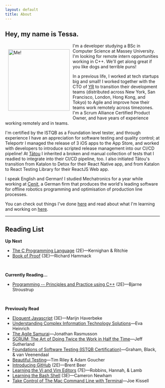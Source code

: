 ```yaml
---
layout: default
title: About
---
```

## Hey, my name is Tessa.

<img alt="Me!" src="/assets/profile-photo.png" width="200" style="float:left;vertical-align:middle;margin:20px 10px"/> I'm a developer studying a BSc in Computer Science at Massey University. I'm looking for remote intern opportunities working in C++. We'll get along great if you like dogs and terrible puns!

In a previous life, I worked at tech startups big and small! I worked together with the CTO of [YR](https://thisisyr.com) to transition their development teams (distributed across New York, San Francisco, London, Hong Kong, and Tokyo) to Agile and improve how their teams work remotely across timezones. I'm a Scrum Alliance Certified Product Owner, and have years of experience working remotely and in teams.

I'm certified by the ISTQB as a Foundation level tester, and through experience I have an appreciation for software testing and quality control; at Teleportr I managed the release of 3 iOS apps to the App Store, and worked with developers to introduce scripted release management into our CI/CD pipeline! At [Tātou](https://tatou.app) I inherited a broken and manual collection of tests that I readied to integrate into their CI/CD pipeline, too. I also initiated Tātou's transition from Katalon to Detox for their React Native app, and from Katalon to React Testing Library for their ReactJS Web app.

I speak English and German! I studied Mechatronics for a year while working at [Cenit](https://cenit.com), a German firm that produces the world's leading software for offline robotics programming and optimisation of production line processes.

You can check out things I've done [here](/projects/) and read about what I'm learning and working on [here](/blog/).

---

## Reading List

**Up Next**
- [The C Programming Language](https://amzn.to/3lRMrCd) (2E)—Kernighan & Ritchie
- [Book of Proof](https://amzn.to/31h0OGX) (3E)—Richard Hammack
<br>

**Currently Reading...**
- [Programming -- Principles and Practice using C++](https://amzn.to/38ZTXGt) (2E)—Bjarne Stroustrup
<br>

**Previously Read**
- [Eloquent Javascript](https://amzn.to/2LMjeuY) (3E)—Marijn Haverbeke
- [Understanding Complex Information Technology Solutions](https://amzn.to/35TBb1s)—Eva Heinrich
- [The Agile Samurai](https://amzn.to/3bVOwdE)—Jonathan Rasmusson
- [SCRUM: The Art of Doing Twice the Work in Half the Time](https://amzn.to/3oZDSGn)—Jeff Sutherland
- [Foundations of Software Testing (ISTQB Certification)](https://amzn.to/3iw9MrI)—Graham, Black, & van Veenendaal
- [Beautiful Testing](https://amzn.to/3oZgNDP)—Tim Riley & Adam Goucher
- [Introducing GitHub](https://amzn.to/2M6sYA9) (2E)—Brent Beer
- [Learning the Vi and Vim Editors](https://amzn.to/3nUVqC1/) (7E)—Robbins, Hannah, & Lamb
- [Learning the Bash Shell](https://amzn.to/3o0S1BG) (3E)—Cameron Newham
- [Take Control of The Mac Command Line with Terminal](https://amzn.to/3iuY40w)—Joe Kissell
